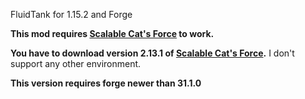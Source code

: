 FluidTank for 1.15.2 and Forge

**This mod requires [Scalable Cat's Force](https://www.curseforge.com/minecraft/mc-mods/scalable-cats-force) to work.**

**You have to download version 2.13.1 of [Scalable Cat's Force](https://www.curseforge.com/minecraft/mc-mods/scalable-cats-force).**
I don't support any other environment.

**This version requires forge newer than 31.1.0**
